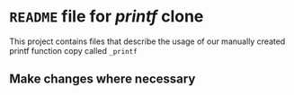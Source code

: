 # `README` file for *printf* clone
This project contains files that describe the usage of our manually created printf function copy called `_printf` 
## Make changes where necessary
